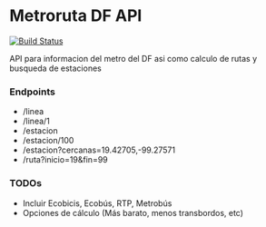 Metroruta DF API
============

[![Build Status](https://travis-ci.org/mandroslabs/metroruta-df-api.svg?branch=master)](https://travis-ci.org/mandroslabs/metroruta-df-api)

API para informacion del metro del DF asi como calculo de rutas y busqueda de estaciones

### Endpoints

- /linea
- /linea/1
- /estacion
- /estacion/100
- /estacion?cercanas=19.42705,-99.27571
- /ruta?inicio=19&fin=99

### TODOs

- Incluir Ecobicis, Ecobús, RTP, Metrobús
- Opciones de cálculo (Más barato, menos transbordos, etc)
